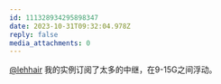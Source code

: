 ```yaml
---
id: 111328934295898347
date: 2023-10-31T09:32:04.978Z
reply: false
media_attachments: 0
---
```


[@lehhair](https://misskey.lehhair.net/@lehhair) 我的实例订阅了太多的中继，在9-15G之间浮动。

